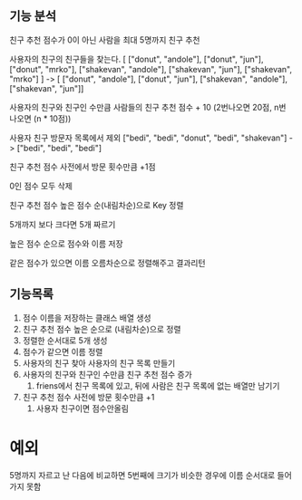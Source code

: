 ## 기능 분석
친구 추천 점수가 0이 아닌 사람을 최대 5명까지 친구 추천

사용자의 친구의 친구들을 찾는다.
[ ["donut", "andole"], ["donut", "jun"], ["donut", "mrko"], ["shakevan", "andole"], ["shakevan", "jun"], ["shakevan", "mrko"] ]
-> [ ["donut", "andole"], ["donut", "jun"], ["shakevan", "andole"], ["shakevan", "jun"]]

사용자의 친구와 친구인 수만큼 사람들의 친구 추천 점수 + 10 (2번나오면 20점, n번 나오면 (n * 10점))

사용자 친구 방문자 목록에서 제외
["bedi", "bedi", "donut", "bedi", "shakevan"] -> ["bedi", "bedi", "bedi"]


친구 추천 점수 사전에서 방문 횟수만큼 +1점

0인 점수 모두 삭제

친구 추천 점수 높은 점수 순(내림차순)으로 Key 정렬

5개까지 보다 크다면 5개 짜르기

높은 점수 순으로 점수와 이름 저장

같은 점수가 있으면 이름 오름차순으로 정렬해주고 결과리턴

## 기능목록

1. 점수 이름을 저장하는 클래스 배열 생성
2. 친구 추천 점수 높은 순으로 (내림차순)으로 정렬
3. 정렬한 순서대로 5개 생성
4. 점수가 같으면 이름 정렬
5. 사용자의 친구 찾아 사용자의 친구 목록 만들기 
6. 사용자의 친구와 친구인 수만큼 친구 추천 점수 증가
   1. friens에서 친구 목록에 있고, 뒤에 사람은 친구 목록에 없는 배열만 남기기
7. 친구 추천 점수 사전에 방문 횟수만큼 +1
    1. 사용자 친구이면 점수안올림


# 예외
5명까지 자르고 난 다음에 비교하면 5번째에 크기가 비슷한 경우에 이름 순서대로 들어가지 못함
